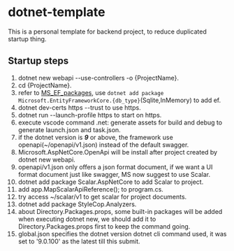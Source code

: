 # dotnet-template

This is a personal template for backend project, to reduce duplicated startup thing.

## Startup steps

1. dotnet new webapi --use-controllers -o {ProjectName}.
2. cd {ProjectName}.
3. refer to [MS_EF_packages](https://learn.microsoft.com/zh-cn/ef/core/providers/?tabs=dotnet-core-cli), use `dotnet add package Microsoft.EntityFrameworkCore.{db_type}`(Sqlite,InMemory) to add ef.
4. dotnet dev-certs https --trust to use https.
5. dotnet run --launch-profile https to start on https.
6. execute vscode command .net: generate assets for build and debug to generate launch.json and task.json.
7. if the dotnet version is ***9*** or above, the framework use openapi(~/openapi/v1.json) instead of the default swagger.
8. Microsoft.AspNetCore.OpenApi will be install after project created by dotnet new webapi.
9. openapi/v1.json only offers a json format document, if we want a UI format document just like swagger, MS now suggest to use Scalar.
10. dotnet add package Scalar.AspNetCore to add Scalar to project.
11. add app.MapScalarApiReference(); to program.cs.
12. try access ~/scalar/v1 to get scalar for project documents.
13. dotnet add package StyleCop.Analyzers.
14. about Directory.Packages.props, some built-in packages will be added when executing dotnet new, we should add it to Directory.Packages.props first to keep the command going.
15. global.json specifies the dotnet version dotnet cli command used, it was set to '9.0.100' as the latest till this submit.
